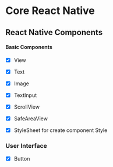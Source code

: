 # Core React Native

## React Native Components

#### Basic Components
- [x] View 
- [x] Text
- [x] Image
- [x] TextInput
- [x] ScrollView
- [x] SafeAreaView
- [x] StyleSheet for create component Style



### User Interface

- [x] Button